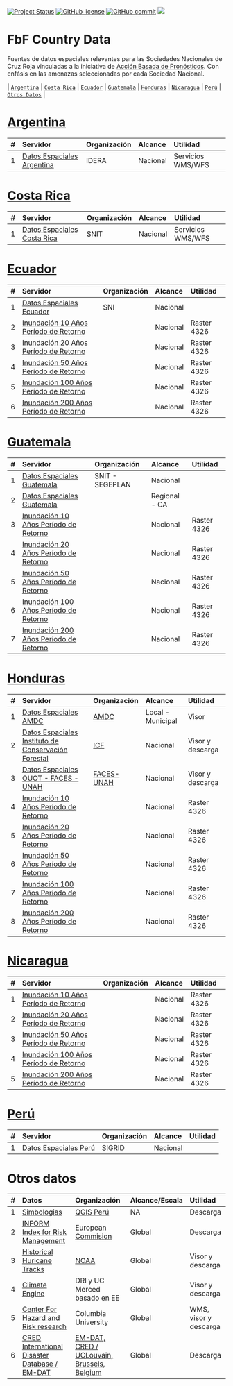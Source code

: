 [![Project Status](https://www.repostatus.org/badges/latest/active.svg)](https://www.repostatus.org/#active)
[![GitHub license](https://img.shields.io/github/license/Naereen/StrapDown.js.svg)](https://github.com/Naereen/StrapDown.js/blob/master/LICENSE)
[![GitHub commit](https://img.shields.io/github/last-commit/pcm-dpc/COVID-19)](https://github.com/klauswiese/FbF_Country_Data/commits)
![](https://visitor-badge.laobi.icu/badge?page_id=klauswiese.klauswiese/FbF_Country_Data) 

# FbF Country Data

Fuentes de datos espaciales relevantes para las Sociedades Nacionales de Cruz Roja vinculadas a la iniciativa de [Acción Basada de Pronósticos](https://www.youtube.com/channel/UCeLfYCzF0DbvfTZ8xlTLJsQ). Con enfásis en las amenazas seleccionadas por cada Sociedad Nacional.

\| [`Argentina`](#argentina) \|  [`Costa Rica`](#costa-rica) \| [`Ecuador`](#ecuador) \| [`Guatemala`](#guatemala) \| [`Honduras`](#honduras) \| [`Nicaragua`](#nicaragua) \| [`Perú`](#perú) \| [`Otros Datos`](#otros-datos) \| 

# [Argentina](https://www.cruzroja.org.ar/)

| # | Servidor | Organización | Alcance | Utilidad |
| :---: | :--- | :--- | :--- |  :--- | 
| 1 | [Datos Espaciales Argentina](https://www.idera.gob.ar/index.php?option=com_content&view=article&id=335:geoservicios&catid=33:services&Itemid=302) | IDERA | Nacional | Servicios WMS/WFS|

# [Costa Rica](https://www.cruzroja.or.cr/)

| # | Servidor | Organización | Alcance | Utilidad |
| :---: | :--- | :--- | :--- |  :--- | 
| 1 | [Datos Espaciales Costa Rica](https://www.snitcr.go.cr/) | SNIT | Nacional | Servicios WMS/WFS|

# [Ecuador](https://www.cruzroja.org.ec/)

| # | Servidor | Organización | Alcance | Utilidad |
| :---: | :--- | :--- | :--- |  :--- | 
| 1 | [Datos Espaciales Ecuador](https://sni.gob.ec/coberturas) | SNI | Nacional | |
| 2 | [Inundación 10 Años Período de Retorno](Floods/ECU_10yr_rp.tif) | | Nacional | Raster 4326 |
| 3 | [Inundación 20 Años Período de Retorno](Floods/ECU_20yr_rp.tif) | | Nacional | Raster 4326 |
| 4 | [Inundación 50 Años Período de Retorno](Floods/ECU_50yr_rp.tif) | | Nacional | Raster 4326 |
| 5 | [Inundación 100 Años Período de Retorno](Floods/ECU_100yr_rp.tif) | | Nacional | Raster 4326 |
| 6 | [Inundación 200 Años Período de Retorno](Floods/ECU_200yr_rp.tif) | | Nacional | Raster 4326 |

# [Guatemala](https://www.cruzroja.gt/)

| # | Servidor | Organización | Alcance | Utilidad |
| :---: | :--- | :--- | :--- |  :--- | 
| 1 | [Datos Espaciales Guatemala](https://www.segeplan.gob.gt/nportal/index.php/servicios/sistemas-en-linea/sinit) | SNIT - SEGEPLAN | Nacional | |
| 2 | [Datos Espaciales Guatemala](https://rmgir.proyectonesoamerica.org/index.php) |  | Regional - CA | |
| 3 | [Inundación 10 Años Período de Retorno](Floods/GT_10yr_rp.tif) | | Nacional | Raster 4326 |
| 4 | [Inundación 20 Años Período de Retorno](Floods/GT_20yr_rp.tif) | | Nacional | Raster 4326 |
| 5 | [Inundación 50 Años Período de Retorno](Floods/GT_50yr_rp.tif) | | Nacional | Raster 4326 |
| 6 | [Inundación 100 Años Período de Retorno](Floods/GT_100yr_rp.tif) | | Nacional | Raster 4326 |
| 7 | [Inundación 200 Años Período de Retorno](Floods/GT_200yr_rp.tif) | | Nacional | Raster 4326 |

# [Honduras](https://cruzroja.org.hn/)

| # | Servidor | Organización | Alcance | Utilidad |
| :---: | :--- | :--- | :--- |  :--- | 
| 1 | [Datos Espaciales AMDC](https://amdc.giscloud.com/) | [AMDC](https://www.amdc.hn/) | Local - Municipal | Visor |
| 2 | [Datos Espaciales Instituto de Conservación Forestal](https://sigmof.icf.gob.hn/?page_id=4703) | [ICF](https://icf.gob.hn/) | Nacional | Visor y descarga | 
| 3 | [Datos Espaciales OUOT - FACES - UNAH](https://geoportalouot.unah.edu.hn/layers/?limit=10&offset=0) | [FACES-UNAH](https://cienciasespaciales.unah.edu.hn/institutos/ouot/) | Nacional | Visor y descarga |
| 4 | [Inundación 10 Años Período de Retorno](Floods/HN.tif) | | Nacional | Raster 4326 |
| 5 | [Inundación 20 Años Período de Retorno](Floods/HN_20yr_rp.tif) | | Nacional | Raster 4326 |
| 6 | [Inundación 50 Años Período de Retorno](Floods/HN_50yr_rp.tif) | | Nacional | Raster 4326 |
| 7 | [Inundación 100 Años Período de Retorno](Floods/HN_100yr_rp.tif) | | Nacional | Raster 4326 |
| 8 | [Inundación 200 Años Período de Retorno](Floods/HN_200yr_rp.tif) | | Nacional | Raster 4326 |

# [Nicaragua](https://cruzrojanicaraguense.org/)

| # | Servidor | Organización | Alcance | Utilidad |
| :---: | :--- | :--- | :--- |  :--- | 
| 1 | [Inundación 10 Años Período de Retorno](Floods/NI_10yr_rp.tif) | | Nacional | Raster 4326 |
| 2 | [Inundación 20 Años Período de Retorno](Floods/NI_20yr_rp.tif) | | Nacional | Raster 4326 |
| 3 | [Inundación 50 Años Período de Retorno](Floods/NI_50yr_rp.tif) | | Nacional | Raster 4326 |
| 4 | [Inundación 100 Años Período de Retorno](Floods/NI_100yr_rp.tif) | | Nacional | Raster 4326 |
| 5 | [Inundación 200 Años Período de Retorno](Floods/NI_200yr_rp.tif) | | Nacional | Raster 4326 |

# [Perú](https://www.cruzroja.org.pe/)

| # | Servidor | Organización | Alcance | Utilidad |
| :---: | :--- | :--- | :--- |  :--- | 
| 1 | [Datos Espaciales Perú](https://sigrid.cenepred.gob.pe/sigridv3/mapa) | SIGRID | Nacional | |

# Otros datos

| # | Datos | Organización | Alcance/Escala | Utilidad | 
| :---: | :--- | :--- | :--- | :--- | 
|1 |[Simbologias](https://github.com/qgispe/Symbology-Hub) | [QGIS Perú](https://qgis.pe/)| NA | Descarga |
|2 |[INFORM Index for Risk Management](https://drmkc.jrc.ec.europa.eu/inform-index/INFORM-Risk/Results-and-data/moduleId/1782/id/433/controller/Admin/action/Results) | [European Commision]()| Global | Descarga |
|3 |[Historical Huricane Tracks](https://coast.noaa.gov/hurricanes/#map=4/32/-80) | [NOAA](https://www.nhc.noaa.gov/)| Global | Visor y descarga |
|4 |[Climate Engine](http://climateengine.org/) | DRI y UC Merced basado en EE| Global | Visor y descarga |
|5 |[Center For Hazard and Risk research](https://www.ldeo.columbia.edu/chrr/research/hotspots/coredata.html) | Columbia University| Global | WMS, visor y descarga |
|6 |[CRED International Disaster Database / EM-DAT](https://public.emdat.be/) | [EM-DAT, CRED / UCLouvain, Brussels, Belgium](https://www.emdat.be/)| Global | Descarga |
